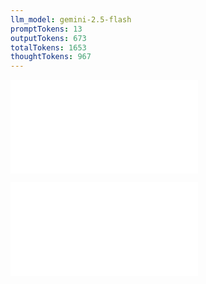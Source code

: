 ```yaml
---
llm_model: gemini-2.5-flash
promptTokens: 13
outputTokens: 673
totalTokens: 1653
thoughtTokens: 967
---
```


![@](steps/prompt.6ccb39c6.md)

![@](steps/response.2e31670c.md)